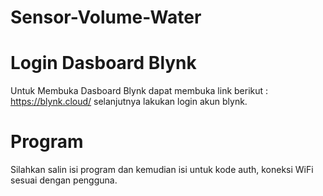 # Sensor-Volume-Water

# Login Dasboard Blynk
Untuk Membuka Dasboard Blynk dapat membuka link berikut :
https://blynk.cloud/
selanjutnya lakukan login akun blynk.

# Program
Silahkan salin isi program dan kemudian isi untuk kode auth, koneksi WiFi sesuai dengan pengguna. 

